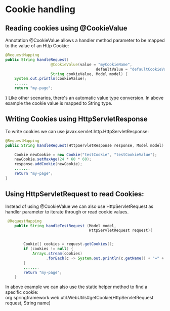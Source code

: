 # Cookie handling

## Reading cookies using @CookieValue

Annotation @CookieValue allows a handler method parameter to be mapped to the value of an Http Cookie:

```java
@RequestMapping
public String handleRequest(
                    @CookieValue(value = "myCookieName",
                                        defaultValue = "defaultCookieValue")
                    String cookieValue, Model model) {
    System.out.println(cookieValue);
    ......
    return "my-page";
```
}
Like other scenarios, there's an automatic value type conversion. In above example the cookie value is mapped to String type.

## Writing Cookies using HttpServletResponse

To write cookies we can use javax.servlet.http.HttpServletResponse:

```java
@RequestMapping
public String handleRequest(HttpServletResponse response, Model model) {

    Cookie newCookie = new Cookie("testCookie", "testCookieValue");
    newCookie.setMaxAge(24 * 60 * 60);
    response.addCookie(newCookie);
    .......
    return "my-page";
}
```

## Using HttpServletRequest to read Cookies:

Instead of using @CookieValue we can also use HttpServletRequest as handler parameter to iterate through or read cookie values.

```java
 @RequestMapping
    public String handleTestRequest (Model model,
                                     HttpServletRequest request){


        Cookie[] cookies = request.getCookies();
        if (cookies != null) {
            Arrays.stream(cookies)
                  .forEach(c -> System.out.println(c.getName() + "=" + c.getValue()));
        }
        .......
        return "my-page";
    }
```

In above example we can also use the static helper method to find a specific cookie: org.springframework.web.util.WebUtils#getCookie(HttpServletRequest request, String name) 
